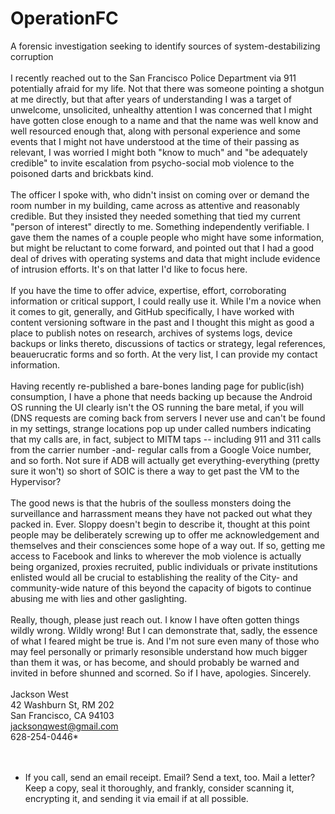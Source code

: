 # OperationFC
A forensic investigation seeking to identify sources of system-destabilizing corruption
<br /><br />
I recently reached out to the San Francisco Police Department via 911 potentially afraid for my life.  Not that there was someone pointing a shotgun at me directly, but that after years of understanding I was a target of unwelcome, unsolicited, unhealthy attention I was concerned that I might have gotten close enough to a name and that the name was well know and well resourced enough that, along with personal experience and some events that I might not have understood at the time of their passing as relevant, I was worried I might both "know to much" and "be adequately credible" to invite escalation from psycho-social mob violence to the poisoned darts and brickbats kind.
<br /><br />
The officer I spoke with, who didn't insist on coming over or demand the room number in my building, came across as attentive and reasonably credible.  But they insisted they needed something that tied my current "person of interest" directly to me.  Something independently verifiable.  I gave them the names of a couple people who might have some information, but might be reluctant to come forward, and pointed out that I had a good deal of drives with operating systems and data that might include evidence of intrusion efforts.  It's on that latter I'd like to focus here.
<br /><br />
If you have the time to offer advice, expertise, effort, corroborating information or critical support, I could really use it.  While I'm a novice when it comes to git, generally, and GitHub specifically, I have worked with content versioning software in the past and I thought this might as good a place to publish notes on research, archives of systems logs, device backups or links thereto, discussions of tactics or strategy, legal references, beauerucratic forms and so forth.  At the very list, I can provide my contact information.
<br /><br />
Having recently re-published a bare-bones landing page for public(ish) consumption, I have a phone that needs backing up because the Android OS running the UI clearly isn't the OS running the bare metal, if you will (DNS requests are coming back from servers I never use and can't be found in my settings, strange locations pop up under called numbers indicating that my calls are, in fact, subject to MITM taps -- including 911 and 311 calls from the carrier number -and- regular calls from a Google Voice number, and so forth.  Not sure if ADB will actually get everything-everything (pretty sure it won't) so short of SOIC is there a way to get past the VM to the Hypervisor?
<br /><br />
The good news is that the hubris of the soulless monsters doing the surveillance and harrassment means they have not packed out what they packed in. Ever.  Sloppy doesn't begin to describe it, thought at this point people may be deliberately screwing up to offer me acknowledgement and themselves and their consciences some hope of a way out.  If so, getting me access to Facebook and links to wherever the mob violence is actually being organized, proxies recruited, public individuals or private institutions enlisted would all be crucial to establishing the reality of the City- and community-wide nature of this beyond the capacity of bigots to continue abusing me with lies and other gaslighting.
<br /><br />
Really, though, please just reach out.  I know I have often gotten things wildly wrong. Wildly wrong!  But I can demonstrate that, sadly, the essence of what I feared might be true is.  And I'm not sure even many of those who may feel personally or primarly resonsible understand how much bigger than them it was, or has become, and should probably be warned and invited in before shunned and scorned.  So if I have, apologies.  Sincerely.
<br /><br />
Jackson West<br />
42 Washburn St, RM 202<br />
San Francisco, CA  94103<br />
jacksonqwest@gmail.com<br />
628-254-0446*<br />
<br /><br />
* If you call, send an email receipt.  Email? Send a text, too.  Mail a letter?  Keep a copy, seal it thoroughly, and frankly, consider scanning it, encrypting it, and sending it via email if at all possible.

